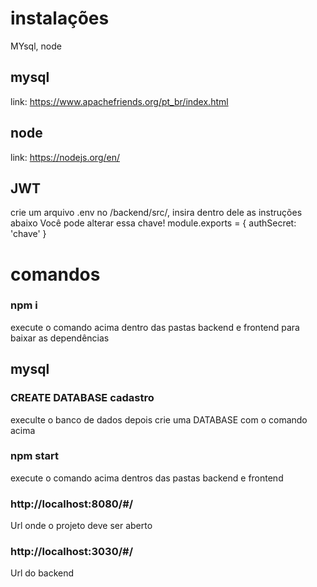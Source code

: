 
# instalações
MYsql, node

## mysql
   link: https://www.apachefriends.org/pt_br/index.html
## node
   link: https://nodejs.org/en/

## JWT
   crie um arquivo .env no /backend/src/, insira dentro dele as instruções abaixo
   Você pode alterar essa chave!
   module.exports = {
      authSecret: 'chave'
   }

# comandos
   ### npm i 
   execute o comando acima dentro das pastas backend e frontend para baixar as dependências
  ## mysql
   ### CREATE DATABASE cadastro
  execulte o banco de dados depois crie uma DATABASE com o comando acima 
  ### npm start
  execute o comando acima dentros das pastas backend e frontend

  ### http://localhost:8080/#/
  Url onde o projeto deve ser aberto

  ### http://localhost:3030/#/
  Url do backend

